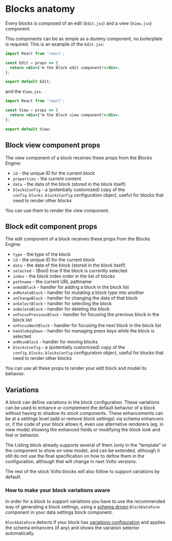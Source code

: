# Blocks anatomy

Every blocks is composed of an edit (`Edit.jsx`) and a view (`View.jsx`) component.

This components can be as simple as a dummy component, no boilerplate is required.
This is an example of the `Edit.jsx`:

```jsx
import React from 'react';

const Edit = props => {
  return <div>I'm the Block edit component!</div>;
};

export default Edit;
```

and the `View.jsx`.

```jsx
import React from 'react';

const View = props => {
  return <div>I'm the Block view component!</div>;
};

export default View;
```

## Block view component props

The view component of a block receives these props from the Blocks Engine:

- `id` - the unique ID for the current block
- `properties` - the current content
- `data` - the data of the block (stored in the block itself)
- `blocksConfig` - a (potentially customized) copy of the
  `config.blocks.blocksConfig` configuration object, useful for blocks that
  need to render other blocks

You can use them to render the view component.

## Block edit component props

The edit component of a block receives these props from the Blocks Engine:

- `type` - the type of the block
- `id` - the unique ID for the current block
- `data` - the data of the block (stored in the block itself)
- `selected` - (Bool) true if the block is currently selected
- `index` - the block index order in the list of blocks
- `pathname` - the current URL pathname
- `onAddBlock` - handler for adding a block in the block list
- `onMutateBlock` - handler for mutating a block type into another
- `onChangeBlock` - handler for changing the data of that block
- `onSelectBlock` - handler for selecting the block
- `onDeleteBlock` - handler for deleting the block
- `onFocusPreviousBlock` - handler for focusing the previous block in the block list
- `onFocusNextBlock` - handler for focusing the next block in the block list
- `handleKeyDown` - handler for managing press keys while the block is selected
- `onMoveBlock` - handler for moving blocks
- `blocksConfig` - a (potentially customized) copy of the
  `config.blocks.blocksConfig` configuration object, useful for blocks that
  need to render other blocks

You can use all these props to render your edit block and model its behavior.

## Variations

A block can define variations in the block configuration. These variations can be used to enhance or complement the default behavior of a block without having to shadow its stock components. These enhancements can be at a settings level (add or remove block settings) via schema enhancers or, if the code of your block allows it, even use alternative renderers (eg. in view mode) showing the enhanced fields or modifying the block look and feel or behavior.

The Listing block already supports several of them (only in the "template" or the component to show on view mode), and can be extended, although it still do not use the final specification on how to define them in the configuration, although that will change in next Volto versions.

The rest of the stock Volto blocks will also follow to support variations by default.

### How to make your block variations aware

In order for a block to support variations you have to use the recommended way of generating a block settings, using a [schema driven](./editcomponent.md#schema-driven-automated-block-settings-forms) `BlockDataForm` component in your data settings block component.

`BlockDataForm` detects if your block has [variations configuration](./settings.md#configuring-a-new-block) and applies the schema enhancers (if any) and shows the variation selector automatically.
